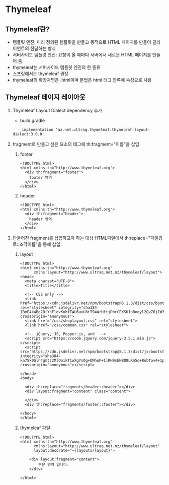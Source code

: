 Thymeleaf
==========

Thymeleaf란?
-------------
- 템플릿 엔진: 미리 정의된 템플릿을 만들고 동적으로 HTML 페이지를 만들어 클라이언트의 전달하는 방식
- 서버사이드 템플릿 엔진: 요청이 올 때마다 서버에서 새로운 HTML 페이지를 만들어 줌
- thymeleaf는 서버사이드 템플릿 엔진의 한 종류
- 스프링에서는 thymeleaf 권장
- thymeleaf의 확장자명은 .html이며 문법은 html 태그 안쪽에 속성으로 사용

Thymeleaf 페이지 레이아웃
-----------------------
1. Thymeleaf Layout Dialect dependency 추가
    - build.gradle
   ````
       implementation 'nz.net.ultraq.thymeleaf:thymeleaf-layout-dialect:3.0.0'
   ````

2. fragment로 만들고 싶은 요소의 태그에 th:fragment="이름"을 삽입
   1. footer
        ````
      <!DOCTYPE html>
        <html xmlns:th="http://www.thymeleaf.org">
          <div th:fragment="footer">
            footer 영역
          </div>
        </html>
      ````
   2. header
       ````
      <!DOCTYPE html>
       <html xmlns:th="http://www.thymeleaf.org">
         <div th:fragment="header">
           header 영역
         </div>
       </html>
      ````
   
3. 만들어진 fragment를 삽입하고자 하는 대상 HTML파일에서 th:replace="파일경로::조각이름"을 통해 삽입
   1. layout
       ````
      <!DOCTYPE html>
       <html xmlns:th="http://www.thymeleaf.org"
             xmlns:layout="http://www.ultraq.net.nz/thymeleaf/layout">
       <head>
         <meta charset="UTF-8">
         <title>Title</title>
    
         <!-- CSS only -->
         <link href="https://cdn.jsdelivr.net/npm/bootstrap@5.1.3/dist/css/bootstrap.min.css" rel="stylesheet" integrity="sha384-1BmE4kWBq78iYhFldvKuhfTAU6auU8tT94WrHftjDbrCEXSU1oBoqyl2QvZ6jIW3" crossorigin="anonymous">
         <link href="/css/shoplayout.css" rel="stylesheet">
         <link href="/css/common.css" rel="stylesheet">
    
         <!-- jQuery, JS, Popper.js, and  -->
         <script src="https://code.jquery.com/jquery-3.5.1.min.js"></script>
         <script src="https://cdn.jsdelivr.net/npm/bootstrap@5.1.3/dist/js/bootstrap.bundle.min.js" integrity="sha384-ka7Sk0Gln4gmtz2MlQnikT1wXgYsOg+OMhuP+IlRH9sENBO0LRn5q+8nbTov4+1p" crossorigin="anonymous"></script>
    
       </head>
       <body>
    
         <div th:replace="fragments/header::header"></div>
         <div layout:fragment="content" class="content">
    
         </div>
         <div th:replace="fragments/footer::footer"></div>
    
       </body>
       </html>
       ````
   
   2. thymeleaf 파일
       ````
      <!DOCTYPE html>
       <html xmlns:th="http://www.thymeleaf.org"
             xmlns:layout="http://www.ultraq.net.nz/thymeleaf/layout"
             layout:decorate="~{layouts/layout}">
    
           <div layout:fragment="content">
               본문 영역 입니다.
           </div>
    
       </html> 
      ````
